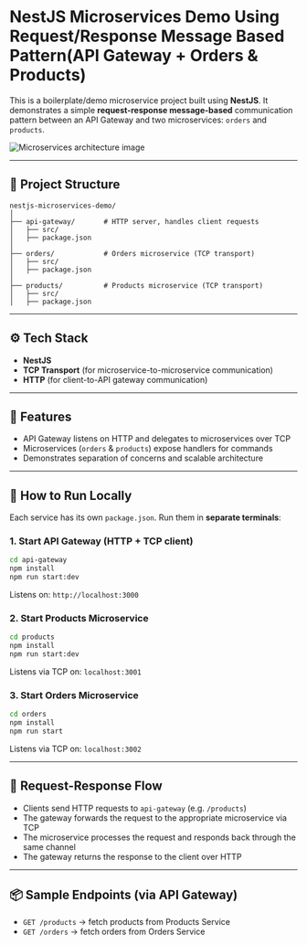 # NestJS Microservices Demo Using Request/Response Message Based Pattern(API Gateway + Orders & Products)

This is a boilerplate/demo microservice project built using **NestJS**. It demonstrates a simple **request-response message-based** communication pattern between an API Gateway and two microservices: `orders` and `products`.

![Microservices architecture image](https://iili.io/FwEyhF4.png "Optional Tooltip")


---

## 📁 Project Structure

```
nestjs-microservices-demo/
│
├── api-gateway/       # HTTP server, handles client requests
│   ├── src/
│   ├── package.json
│
├── orders/            # Orders microservice (TCP transport)
│   ├── src/
│   ├── package.json
│
├── products/          # Products microservice (TCP transport)
│   ├── src/
│   ├── package.json

```

---

## ⚙️ Tech Stack

- **NestJS**
- **TCP Transport** (for microservice-to-microservice communication)
- **HTTP** (for client-to-API gateway communication)


---

## 📌 Features

- API Gateway listens on HTTP and delegates to microservices over TCP
- Microservices (`orders` & `products`) expose handlers for commands
- Demonstrates separation of concerns and scalable architecture

---

## 🚀 How to Run Locally

Each service has its own `package.json`. Run them in **separate terminals**:

### 1. Start API Gateway (HTTP + TCP client)

```bash
cd api-gateway
npm install
npm run start:dev
```

Listens on: `http://localhost:3000`

### 2. Start Products Microservice

```bash
cd products
npm install
npm run start:dev
```

Listens via TCP on: `localhost:3001`

### 3. Start Orders Microservice

```bash
cd orders
npm install
npm run start
```

Listens via TCP on: `localhost:3002`

---

## 🔄 Request-Response Flow

* Clients send HTTP requests to `api-gateway` (e.g. `/products`)
* The gateway forwards the request to the appropriate microservice via TCP
* The microservice processes the request and responds back through the same channel
* The gateway returns the response to the client over HTTP

---

## 📦 Sample Endpoints (via API Gateway)

* `GET /products` → fetch products from Products Service
* `GET /orders` → fetch orders from Orders Service

